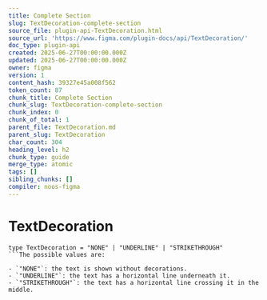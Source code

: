 ```yaml
---
title: Complete Section
slug: TextDecoration-complete-section
source_file: plugin-api-TextDecoration.html
source_url: 'https://www.figma.com/plugin-docs/api/TextDecoration/'
doc_type: plugin-api
created: 2025-06-27T00:00:00.000Z
updated: 2025-06-27T00:00:00.000Z
owner: figma
version: 1
content_hash: 39327e45a008f562
token_count: 87
chunk_title: Complete Section
chunk_slug: TextDecoration-complete-section
chunk_index: 0
chunk_of_total: 1
parent_file: TextDecoration.md
parent_slug: TextDecoration
char_count: 304
heading_level: h2
chunk_type: guide
merge_type: atomic
tags: []
sibling_chunks: []
compiler: noos-figma
---
```


# TextDecoration

```
type TextDecoration = "NONE" | "UNDERLINE" | "STRIKETHROUGH"
```The possible values are:

- `"NONE"`: the text is shown without decorations.
- `"UNDERLINE"`: the text has a horizontal line underneath it.
- `"STRIKETHROUGH"`: the text has a horizontal line crossing it in the middle.

